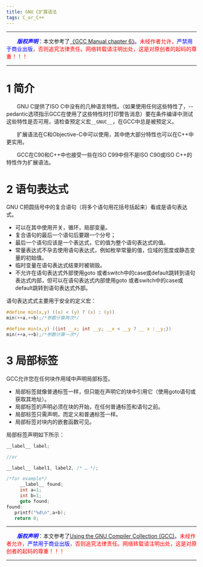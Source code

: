 ```yaml
---
title: GNU C扩展语法
tags: C_or_C++
---
```


------

&emsp;&emsp;<font color=blue>**_版权声明_**</font>：本文参考了<font color=blue>[《GCC Manual chapter 6》](https://gcc.gnu.org/onlinedocs/gcc/index.html)。</font><font color=red>未经作者允许，<font color=blue>严禁用于商业出版</font>，否则追究法律责任。网络转载请注明出处，这是对原创者的起码的尊重！！！</font>

------

# 1 简介

&emsp;&emsp;GNU C提供了ISO C中没有的几种语言特性。（如果使用任何这些特性了，--pedantic选项指示GCC在使用了这些特性时打印警告消息）要在条件编译中测试这些特性是否可用，请检查预定义宏`__GNUC__`，在GCC中总是被预定义。

&emsp;&emsp;扩展语法在C和Objective-C中可以使用，其中绝大部分特性也可以在C++中更实用。

&emsp;&emsp;GCC在C90和C\+\+中也接受一些在ISO C99中但不是ISO C90或ISO C\+\+的特性作为扩展语法。


# 2 语句表达式
GNU C把圆括号中的复合语句（将多个语句用花括号括起来）看成是语句表达式。
* 可以在其中使用开关，循环，局部变量。
* 复合语句的最后一个语句后要跟一个分号；
* 最后一个语句应该是一个表达式，它的值为整个语句表达式的值。
* 常量表达式不孕去使用语句表达式，例如枚举常量的值，位域的宽度或静态变量的初始值。
* 临时变量在语句表达式结束时被销毁。
* 不允许在语句表达式外部使用goto 或者switch中的case或default跳转到语句表达式内部，但可以在语句表达式内部使用goto 或者switch中的case或default跳转到语句表达式外部。

语句表达式式主要用于安全的定义宏：
```c
#define min(x,y) ((x) < (y) ? (x) : (y))
min(++a,++b);/*参数计算两次*/

#define min(x,y) ({int __x; int __y; __x < __y ? __ x :__y;})
min(++a,++b);/*参数计算一次*/
```
# 3 局部标签
GCC允许您在任何块作用域中声明局部标签。
* 局部标签就像普通标签一样，但只能在声明它的块中引用它（使用goto语句或获取其地址）。
* 局部标签的声明必须在块的开始，在任何普通标签和语句之前。
* 局部标签只需声明，而定义和普通标签一样。
* 局部标签对块内的嵌套函数可见。

局部标签声明如下所示：
```c
__label__ label;

//or

__label__ label1, label2, /* … */;

/*for example*/
     __label__ found;
     int a=1;
     int b=1;          
     goto found;
found:  
   printf("%d\n",a+b);
   return 0;

```



------

&emsp;&emsp;<font color=blue>**_版权声明_**</font>：本文参考了<font color=blue>[Using the GNU Compiler Collection (GCC)](https://gcc.gnu.org/onlinedocs/gcc/index.html)。</font><font color=red>未经作者允许，<font color=blue>严禁用于商业出版</font>，否则追究法律责任。网络转载请注明出处，这是对原创者的起码的尊重！！！</font>

------
